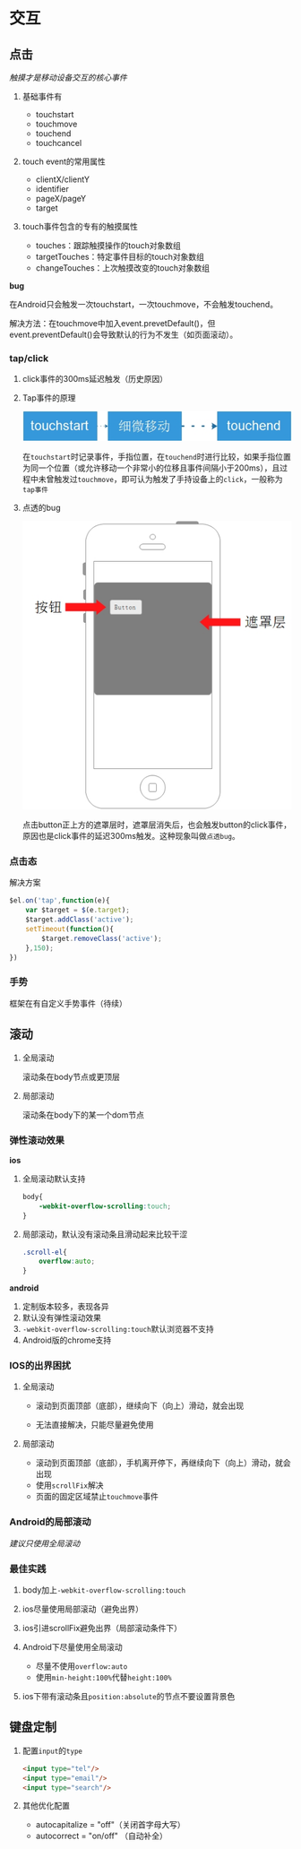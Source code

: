 # 交互

## 点击

*触摸才是移动设备交互的核心事件*

1. 基础事件有

    * touchstart
    * touchmove
    * touchend
    * touchcancel

2. touch event的常用属性

    * clientX/clientY
    * identifier
    * pageX/pageY
    * target

3. touch事件包含的专有的触摸属性

    * touches：跟踪触摸操作的touch对象数组
    * targetTouches：特定事件目标的touch对象数组
    * changeTouches：上次触摸改变的touch对象数组

**bug**

在Android只会触发一次touchstart，一次touchmove，不会触发touchend。

解决方法：在touchmove中加入event.prevetDefault()，但event.preventDefault()会导致默认的行为不发生（如页面滚动）。

### tap/click

1. click事件的300ms延迟触发（历史原因）

2. Tap事件的原理

    ![tap](./img/tap.jpg)

    在`touchstart`时记录事件，手指位置，在`touchend`时进行比较，如果手指位置为同一个位置（或允许移动一个非常小的位移且事件间隔小于200ms），且过程中未曾触发过`touchmove`，即可认为触发了手持设备上的`click`，一般称为`tap事件`

3. 点透的bug

    ![ghost-click](./img/ghost-click.jpg)

    点击button正上方的遮罩层时，遮罩层消失后，也会触发button的click事件，原因也是click事件的延迟300ms触发。这种现象叫做`点透bug`。

### 点击态

解决方案

```javascript
$el.on('tap',function(e){
    var $target = $(e.target);
    $target.addClass('active');
    setTimeout(function(){
        $target.removeClass('active');
    },150);
})
```

### 手势

框架在有自定义手势事件（待续）

## 滚动

1. 全局滚动

    滚动条在body节点或更顶层

2. 局部滚动

    滚动条在body下的某一个dom节点

### 弹性滚动效果

**ios**

1. 全局滚动默认支持

    ```css
    body{
        -webkit-overflow-scrolling:touch;
    }
    ```

2. 局部滚动，默认没有滚动条且滑动起来比较干涩

    ```css
    .scroll-el{
        overflow:auto;
    }
    ```

**android**

1. 定制版本较多，表现各异
2. 默认没有弹性滚动效果
3. `-webkit-overflow-scrolling:touch`默认浏览器不支持
4. Android版的chrome支持

### IOS的出界困扰

1. 全局滚动

    * 滚动到页面顶部（底部），继续向下（向上）滑动，就会出现

    * 无法直接解决，只能尽量避免使用

2. 局部滚动

    * 滚动到页面顶部（底部），手机离开停下，再继续向下（向上）滑动，就会出现
    * 使用`scrollFix`解决
    * 页面的固定区域禁止`touchmove`事件

### Android的局部滚动

*建议只使用全局滚动*

### 最佳实践

1. body加上`-webkit-overflow-scrolling:touch`
2. ios尽量使用局部滚动（避免出界）
3. ios引进scrollFix避免出界（局部滚动条件下）
4. Android下尽量使用全局滚动

    * 尽量不使用`overflow:auto`
    * 使用`min-height:100%`代替`height:100%`

5. ios下带有滚动条且`position:absolute`的节点不要设置背景色

## 键盘定制

1. 配置`input`的`type`

    ```html
    <input type="tel"/>
    <input type="email"/>
    <input type="search"/>
    ```

2. 其他优化配置

    * autocapitalize = "off"（关闭首字母大写）
    * autocorrect = "on/off" （自动补全）
